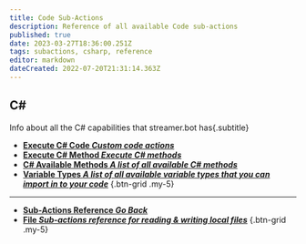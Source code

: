 ```yaml
---
title: Code Sub-Actions
description: Reference of all available Code sub-actions
published: true
date: 2023-03-27T18:36:00.251Z
tags: subactions, csharp, reference
editor: markdown
dateCreated: 2022-07-20T21:31:14.363Z
---
```


## C#
Info about all the C# capabilities that streamer.bot has{.subtitle}
- [<i class="mdi mdi-language-csharp primary--text"></i>**Execute C# Code *Custom code actions***](/Sub-Actions/Code/CSharp)
- [<i class="mdi mdi-language-csharp primary--text"></i>**Execute C# Method *Execute C# methods***](/Sub-Actions/Code/CSharp/Execute-Method)
- [<i class="mdi mdi-language-csharp primary--text"></i> **C# Available Methods *A list of all available C# methods***](/Sub-Actions/Code/CSharp/Available-Methods)
- [<i class="mdi mdi-variable-box primary--text"></i> **Variable Types *A list of all available variable types that you can import in to your code***](/Sub-Actions/Code/CSharp/Streamerbot-Variables)
{.btn-grid .my-5}

---

- [<i class="mdi mdi-chevron-left"></i>**Sub-Actions Reference *Go Back***](/Sub-Actions)
- [<i class="mdi mdi-file-code primary--text"></i> **File *Sub-actions reference for reading &amp; writing local files***](/Sub-Actions/File)
{.btn-grid .my-5}